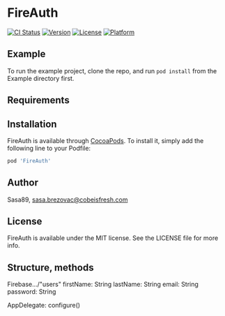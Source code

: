 # FireAuth

[![CI Status](https://img.shields.io/travis/Sasa89/FireAuth.svg?style=flat)](https://travis-ci.org/Sasa89/FireAuth)
[![Version](https://img.shields.io/cocoapods/v/FireAuth.svg?style=flat)](https://cocoapods.org/pods/FireAuth)
[![License](https://img.shields.io/cocoapods/l/FireAuth.svg?style=flat)](https://cocoapods.org/pods/FireAuth)
[![Platform](https://img.shields.io/cocoapods/p/FireAuth.svg?style=flat)](https://cocoapods.org/pods/FireAuth)

## Example

To run the example project, clone the repo, and run `pod install` from the Example directory first.

## Requirements

## Installation

FireAuth is available through [CocoaPods](https://cocoapods.org). To install
it, simply add the following line to your Podfile:

```ruby
pod 'FireAuth'
```

## Author

Sasa89, sasa.brezovac@cobeisfresh.com

## License

FireAuth is available under the MIT license. See the LICENSE file for more info.

## Structure, methods
Firebase.../"users"
firstName: String
lastName: String
email: String
password: String

AppDelegate: configure()

